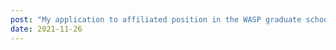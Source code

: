 ```yaml
---
post: "My application to affiliated position in the WASP graduate school has been approved. I am now a <b>WASP</b> affiliated PhD student."
date: 2021-11-26
---
```

